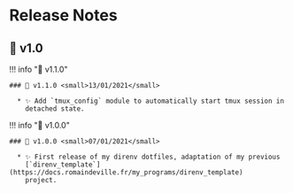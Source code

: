 <!-- BEGIN MKDOCS TEMPLATE -->
<!--
WARNING, DO NOT UPDATE CONTENT BETWEEN MKDOCS TEMPLATE TAG !
Modified content will be overwritten when updating
-->

# Release Notes

<!-- END MKDOCS TEMPLATE -->

## 🔖 v1.0

!!! info "🔖 v1.1.0"

    ### 🔖 v1.1.0 <small>13/01/2021</small>

      * ✨ Add `tmux_config` module to automatically start tmux session in
        detached state.

!!! info "🔖 v1.0.0"

    ### 🔖 v1.0.0 <small>07/01/2021</small>

      * ✨ First release of my direnv dotfiles, adaptation of my previous
        [`direnv_template`](https://docs.romaindeville.fr/my_programs/direnv_template)
        project.

